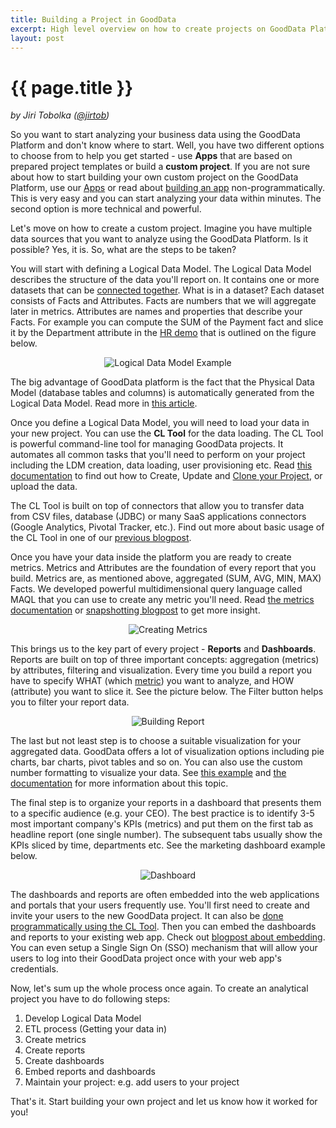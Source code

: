 ```yaml
---
title: Building a Project in GoodData
excerpt: High level overview on how to create projects on GoodData Platform
layout: post
---
```

# {{ page.title }}

_by Jiri Tobolka ([@jirtob](http://twitter.com/jirtob))_

So you want to start analyzing your business data using the GoodData Platform and don't know where to start. Well, you have two different options to choose from to help you get started - use **Apps** that are based on prepared project templates or build a **custom project**. If you are not sure about how to start building your own custom project on the GoodData Platform, use our [Apps](http://www.gooddata.com/apps) or read about [building an app](http://www.gooddata.com/blog/building-an-app-part-1) non-programmatically. This is very easy and you can start analyzing your data within minutes. The second option is more technical and powerful.

Let's move on how to create a custom project. Imagine you have multiple data sources that you want to analyze using the GoodData Platform. Is it possible? Yes, it is. So, what are the steps to be taken?

You will start with defining a Logical Data Model. The Logical Data Model describes the structure of the data you'll report on. It contains one or more datasets that can be [connected together](http://developer.gooddata.com/gooddata-cl/examples/hr/). What is in a dataset? Each dataset consists of Facts and Attributes. Facts are numbers that we will aggregate later in metrics. Attributes are names and properties that describe your Facts. For example you can compute the SUM of the Payment fact and slice it by the Department attribute in the [HR demo](http://developer.gooddata.com/gooddata-cl/examples/hr/) that is outlined on the figure below.
<p>
<center><img src="{{ site.root }}/images/posts/	2011-06-21-new.ldm.png" alt="Logical Data Model Example"></center>
</p>

The big advantage of GoodData platform is the fact that the Physical Data Model (database tables and columns) is automatically generated from the Logical Data Model. Read more in [this article](http://developer.gooddata.com/blog/2011/07/26/MAQL-description/).

Once you define a Logical Data Model, you will need to load your data in your new project. You can use the **CL Tool** for the data loading. The CL Tool is powerful command-line tool for managing GoodData projects. It automates all common tasks that you'll need to perform on your project including the LDM creation, data loading, user provisioning etc. Read [this documentation](http://developer.gooddata.com/gooddata-cl/cli-commands.html) to find out how to Create, Update and [Clone your Project](http://developer.gooddata.com/blog/2011/06/06/project-cloning/), or upload the data.

The CL Tool is built on top of connectors that allow you to transfer data from CSV files, database (JDBC) or many SaaS applications connectors (Google Analytics, Pivotal Tracker, etc.). Find out more about basic usage of the CL Tool in one of our [previous blogpost](http://developer.gooddata.com/blog/2011/06/22/useCases-part1/).

Once you have your data inside the platform you are ready to create metrics. Metrics and Attributes are the foundation of every report that you build. Metrics are, as mentioned above, aggregated (SUM, AVG, MIN, MAX) Facts. We developed powerful multidimensional query language called MAQL that you can use to create any metric you'll need. Read [the metrics documentation](http://developer.gooddata.com/docs/maql.html) or [snapshotting blogpost](http://developer.gooddata.com/blog/2011/07/29/Analyzing-Change/) to get more insight.

<p>
<center><img src="{{ site.root }}/images/posts/Building-Project-On-Platform-Metrics.png" alt="Creating Metrics"></center>
</p>

This brings us to the key part of every project - **Reports** and **Dashboards**. Reports are built on top of three important concepts: aggregation (metrics) by attributes, filtering and visualization. Every time you build a report you have to specify WHAT (which [metric](http://developer.gooddata.com/docs/maql.html)) you want to analyze, and HOW (attribute) you want to slice it. See the picture below. The Filter button helps you to filter your report data.

<p>
<center><img src="{{ site.root }}/images/posts/Building-Project-On-Platform-Report.png" alt="Building Report"></center>
</p>

The last but not least step is to choose a suitable visualization for your aggregated data. GoodData offers a lot of visualization options including pie charts, bar charts, pivot tables and so on. You can also use the custom number formatting to visualize your data. See [this example](http://developer.gooddata.com/blog/2010/10/19/numbers-trends-on-dashboard/) and [the documentation](https://secure.gooddata.com/docs/html/reference.guide.reportoptions.formatting.html) for more information about this topic.

The final step is to organize your reports in a dashboard that presents them to a specific audience (e.g. your CEO). The best practice is to identify 3-5 most important company's KPIs (metrics) and put them on the first tab as headline report (one single number). The subsequent tabs usually show the KPIs sliced by time, departments etc. See the marketing dashboard example below.

<p>
<center><img src="{{ site.root }}/images/posts/Building-Project-On-Platform-Dashboard.png" alt="Dashboard"></center>
</p>

The dashboards and reports are often embedded into the web applications and portals that your users frequently use. You'll first need to create and invite your users to the new GoodData project. It can also be [done programmatically using the CL Tool](http://developer.gooddata.com/blog/2011/07/14/add-user-to-project/). Then you can embed the dashboards and reports to your existing web app. Check out [blogpost about embedding](http://developer.gooddata.com/blog/2011/06/29/filtering-embedded-reports/). You can even setup a Single Sign On (SSO) mechanism that will allow your users to log into their GoodData project once with your web app's credentials.

Now, let's sum up the whole process once again. To create an analytical project you have to do following steps:

1. Develop Logical Data Model
2. ETL process (Getting your data in)
3. Create metrics
4. Create reports
5. Create dashboards
6. Embed reports and dashboards
7. Maintain your project: e.g. add users to your project

That's it. Start building your own project and let us know how it worked for you!
